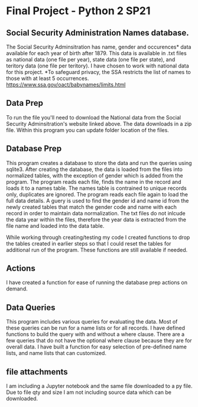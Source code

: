 # Final Project - Python 2 SP21

## Social Security Administration Names database.

The Social Security Adminsitration has name, gender and occurences* data available for each year of birth after 1879.
This data is available in .txt files as national data (one file per year), state data (one file per state), and teritory data (one file per teritory).
I have chosen to work with national data for this project.  *To safeguard privacy, the SSA restricts the list of names to those with at least 5 occurrences.
https://www.ssa.gov/oact/babynames/limits.html

## Data Prep
To run the file you'll need to download the National data from the Social Security Adminsitration's website linked above.  The data downloads in a zip file.
Within this program you can update folder location of the files.

## Database Prep
This program creates a database to store the data and run the queries using sqlite3. 
After creating the database, the data is loaded from the files into normalized tables, with the exception of gender which is added from the program.
The program reads each file, finds the name in the record and loads it to a names table.  The names table is contrained to unique records only, duplicates are ignored.
The program reads each file again to load the full data details. A guery is used to find the gender id and name id from the newly created tables that match the gender code and name with each record in order to maintain data normalization.  The txt files do not inlcude the data year within the files, therefore the year data is extracted from the file name and loaded into the data table.

While working through creating/testing my code I created functions to drop the tables created in earlier steps so that I could reset the tables for additional run of the program.  These functions are still available if needed.

## Actions
I have created a function for ease of running the database prep actions on demand.


## Data Queries
This program includes various queries for evaluating the data.  Most of these queries can be run for a name lists or for all records. I have defined functions to build the query with and without a where clause.  There are a few queries that do not have the optional where clause because they are for overall data.
I have built a function for easy selection of pre-defined name lists, and name lists that can customized.

## file attachments
I am including a Jupyter notebook and the same file downloaded to a py file. Due to file qty and size I am not including source data which can be downloaded.


